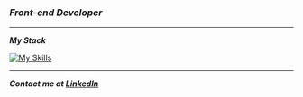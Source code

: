 ### ***Front-end Developer*** 

---

***My Stack***

[![My Skills](https://skillicons.dev/icons?i=js,ts,css,html,git,github,nextjs,react,tailwind)](https://skillicons.dev)

---

***Contact me at [LinkedIn](https://www.linkedin.com/in/fermin-martinez-esposito/)***
